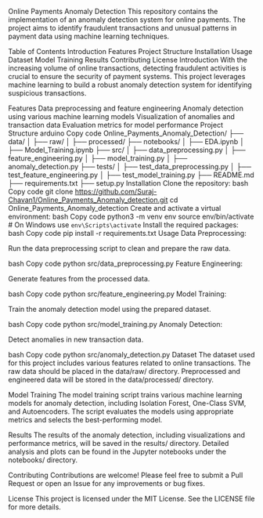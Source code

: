 Online Payments Anomaly Detection
This repository contains the implementation of an anomaly detection system for online payments. The project aims to identify fraudulent transactions and unusual patterns in payment data using machine learning techniques.

Table of Contents
Introduction
Features
Project Structure
Installation
Usage
Dataset
Model Training
Results
Contributing
License
Introduction
With the increasing volume of online transactions, detecting fraudulent activities is crucial to ensure the security of payment systems. This project leverages machine learning to build a robust anomaly detection system for identifying suspicious transactions.

Features
Data preprocessing and feature engineering
Anomaly detection using various machine learning models
Visualization of anomalies and transaction data
Evaluation metrics for model performance
Project Structure
arduino
Copy code
Online_Payments_Anomaly_Detection/
├── data/
│   ├── raw/
│   ├── processed/
├── notebooks/
│   ├── EDA.ipynb
│   ├── Model_Training.ipynb
├── src/
│   ├── data_preprocessing.py
│   ├── feature_engineering.py
│   ├── model_training.py
│   ├── anomaly_detection.py
├── tests/
│   ├── test_data_preprocessing.py
│   ├── test_feature_engineering.py
│   ├── test_model_training.py
├── README.md
├── requirements.txt
├── setup.py
Installation
Clone the repository:
bash
Copy code
git clone https://github.com/Suraj-Chavan1/Online_Payments_Anomaly_detection.git
cd Online_Payments_Anomaly_detection
Create and activate a virtual environment:
bash
Copy code
python3 -m venv env
source env/bin/activate  # On Windows use `env\Scripts\activate`
Install the required packages:
bash
Copy code
pip install -r requirements.txt
Usage
Data Preprocessing:

Run the data preprocessing script to clean and prepare the raw data.

bash
Copy code
python src/data_preprocessing.py
Feature Engineering:

Generate features from the processed data.

bash
Copy code
python src/feature_engineering.py
Model Training:

Train the anomaly detection model using the prepared dataset.

bash
Copy code
python src/model_training.py
Anomaly Detection:

Detect anomalies in new transaction data.

bash
Copy code
python src/anomaly_detection.py
Dataset
The dataset used for this project includes various features related to online transactions. The raw data should be placed in the data/raw/ directory. Preprocessed and engineered data will be stored in the data/processed/ directory.

Model Training
The model training script trains various machine learning models for anomaly detection, including Isolation Forest, One-Class SVM, and Autoencoders. The script evaluates the models using appropriate metrics and selects the best-performing model.

Results
The results of the anomaly detection, including visualizations and performance metrics, will be saved in the results/ directory. Detailed analysis and plots can be found in the Jupyter notebooks under the notebooks/ directory.

Contributing
Contributions are welcome! Please feel free to submit a Pull Request or open an Issue for any improvements or bug fixes.

License
This project is licensed under the MIT License. See the LICENSE file for more details.

